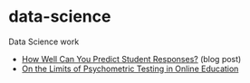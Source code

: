 # data-science
Data Science work

- [How Well Can You Predict Student Responses?](./how-well-can-you-predict-student-responses.md) (blog post)
- [On the Limits of Psychometric Testing in Online Education](./on_the_limits_of_psychometric_testing_in_online_education.pdf)
